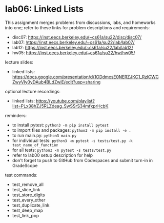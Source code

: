 # lab06: Linked Lists
  
This assignment merges problems from discussions, labs, and homeworks into one; refer to these links for problem descriptions and requirements:
  
- disc07: https://inst.eecs.berkeley.edu/~cs61a/su22/disc/disc07/
- lab07: https://inst.eecs.berkeley.edu/~cs61a/su22/lab/lab07/
- lab12: https://inst.eecs.berkeley.edu/~cs61a/su22/lab/lab12/
- hw05: https://inst.eecs.berkeley.edu/~cs61a/su22/hw/hw05/
  
lecture slides: 
  
- linked lists: https://docs.google.com/presentation/d/1ODdmcsE0NERZJKC1_RzlCWCZwyVIy0yDAub4BLdZwiE/edit?usp=sharing 
  
optional lecture recordings:

- linked lists: https://youtube.com/playlist?list=PLx38hZJ5RLZdeag_SwSSrS34mfxprHcbK 
  
reminders: 
  
- to install pytest: ```python3 -m pip install pytest```
- to import files and packages: ```python3 -m pip install -e .```
- to run main.py: ```python3 main.py```
- for individual tests: ```python3 -m pytest -s tests/test.py -k test_name_of_function```
- for all tests: ```python3 -m pytest -s tests/test.py```
- refer to lab00 setup description for help
- don't forget to push to GitHub from Codespaces and submit turn-in in GradeScope

test commands:
  
- test_remove_all
- test_slice_link
- test_store_digits
- test_every_other
- test_duplicate_link
- test_deep_map
- test_link_pop